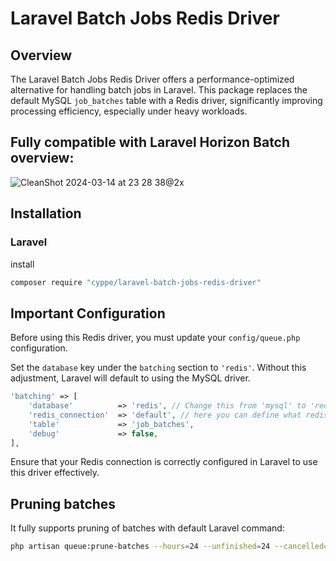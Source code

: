 # Laravel Batch Jobs Redis Driver

## Overview

The Laravel Batch Jobs Redis Driver offers a performance-optimized alternative for handling batch jobs in Laravel. This package replaces the default MySQL `job_batches` table with a Redis driver, significantly improving processing efficiency, especially under heavy workloads.

## Fully compatible with Laravel Horizon Batch overview:

![CleanShot 2024-03-14 at 23 28 38@2x](https://github.com/cyppe/laravel-batch-jobs-redis-driver/assets/591720/678804d5-6758-4a6c-86e2-3205435d0568)


## Installation

### Laravel

install

~~~bash
composer require "cyppe/laravel-batch-jobs-redis-driver"
~~~

## Important Configuration

Before using this Redis driver, you must update your `config/queue.php` configuration.

Set the `database` key under the `batching` section to `'redis'`. Without this adjustment, Laravel will default to using the MySQL driver.

~~~php
'batching' => [
    'database'          => 'redis', // Change this from 'mysql' to 'redis'
    'redis_connection'  => 'default', // here you can define what redis connection to store batch related data in. Defaults to 'default' if not set.
    'table'             => 'job_batches',
    'debug'             => false,
],
~~~

Ensure that your Redis connection is correctly configured in Laravel to use this driver effectively.

## Pruning batches

It fully supports pruning of batches with default Laravel command:

~~~bash 
php artisan queue:prune-batches --hours=24 --unfinished=24 --cancelled=24
~~~
